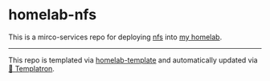 # homelab-nfs

This is a mirco-services repo for deploying
[nfs](https://github.com/kubernetes-sigs/nfs-subdir-external-provisioner)
into [my homelab](https://github.com/charlesthomas/homelab).

---
This repo is templated via
[homelab-template](https://github.com/charlesthomas/homelab-template)
and automatically updated via
[🤖 Templatron](https://github.com/charlesthomas/templatron).
